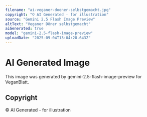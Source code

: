 ```yaml
---
filename: "ai-veganer-doener-selbstgemacht.jpg"
copyright: "© AI Generated - for illustration"
source: "Gemini 2.5 Flash Image Preview"
altText: "Veganer Döner selbstgemacht"
aiGenerated: true
model: "gemini-2.5-flash-image-preview"
uploadDate: "2025-09-04T13:04:28.643Z"
---
```


# AI Generated Image

This image was generated by gemini-2.5-flash-image-preview for VeganBlatt.

## Copyright
© AI Generated - for illustration
